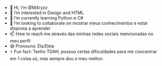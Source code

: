 - 👋 Hi, I’m @M4ryzz
- 👀 I’m interested in Design and HTML 
- 🌱 I’m currently learning Python e C# 
- 💞️ I’m looking to collaborate on mostrar meus conhecimentos e estar disposta a aprender 
- 📫 How to reach me através das minhas redes sociais mencionadas no meu perfil 
- 😄 Pronouns: Ela/Dela 
- ⚡ Fun fact: Tenho TDAH, possuo certas dificuldades para me concentrar em 1 coisa só, mas sempre dou o meu melhor. 

<!---
M4ryzz/M4ryzz is a ✨ special ✨ repository because its `README.md` (this file) appears on your GitHub profile.
You can click the Preview link to take a look at your changes.
--->
